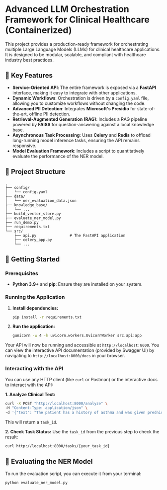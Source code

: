 # Advanced LLM Orchestration Framework for Clinical Healthcare (Containerized)

This project provides a production-ready framework for orchestrating multiple Large Language Models (LLMs) for clinical healthcare applications. It is designed to be modular, scalable, and compliant with healthcare industry best practices.

## 🌟 Key Features

- **Service-Oriented API**: The entire framework is exposed via a **FastAPI** interface, making it easy to integrate with other applications.
- **Dynamic Workflows**: Orchestration is driven by a `config.yaml` file, allowing you to customize workflows without changing the code.
- **Advanced PII Detection**: Integrates **Microsoft's Presidio** for state-of-the-art, offline PII detection.
- **Retrieval-Augmented Generation (RAG)**: Includes a RAG pipeline powered by **FAISS** for question-answering against a local knowledge base.
- **Asynchronous Task Processing**: Uses **Celery** and **Redis** to offload long-running model inference tasks, ensuring the API remains responsive.
- **Model Evaluation Framework**: Includes a script to quantitatively evaluate the performance of the NER model.

## 📂 Project Structure

```
.
├── config/
│   └── config.yaml
├── data/
│   └── ner_evaluation_data.json
├── knowledge_base/
│   └── ...
├── build_vector_store.py
├── evaluate_ner_model.py
├── run_demo.py
├── requirements.txt
└── src/
    ├── api.py               # The FastAPI application
    ├── celery_app.py
    └── ...
```

## 🚀 Getting Started

### Prerequisites

- **Python 3.9+** and **pip**: Ensure they are installed on your system.

### Running the Application

1.  **Install dependencies:**
    ```bash
    pip install -r requirements.txt
    ```
2.  **Run the application:**
    ```bash
    gunicorn -w 4 -k uvicorn.workers.UvicornWorker src.api:app
    ```

Your API will now be running and accessible at `http://localhost:8000`. You can view the interactive API documentation (provided by Swagger UI) by navigating to `http://localhost:8000/docs` in your browser.

### Interacting with the API

You can use any HTTP client (like `curl` or Postman) or the interactive docs to interact with the API:

**1. Analyze Clinical Text:**
```bash
curl -X POST "http://localhost:8000/analyze" \
-H "Content-Type: application/json" \
-d '{"text": "The patient has a history of asthma and was given prednisone."}'
```
This will return a `task_id`.

**2. Check Task Status:**
Use the `task_id` from the previous step to check the result:
```bash
curl http://localhost:8000/tasks/{your_task_id}
```

## 🧪 Evaluating the NER Model

To run the evaluation script, you can execute it from your terminal:
```bash
python evaluate_ner_model.py
```